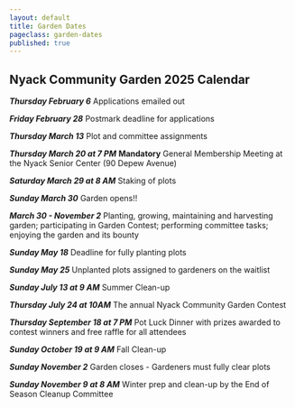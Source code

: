 ```yaml
---
layout: default
title: Garden Dates
pageclass: garden-dates
published: true
---
```


## Nyack Community Garden 2025 Calendar

***Thursday February 6*** Applications emailed out

***Friday February 28*** Postmark deadline for applications

***Thursday March 13*** Plot and committee assignments

***Thursday March 20 at 7 PM*** **Mandatory** General Membership Meeting at the Nyack Senior Center (90 Depew Avenue)

***Saturday March 29 at 8 AM*** Staking of plots

***Sunday March 30*** Garden opens!!

***March 30 - November 2*** Planting, growing, maintaining and harvesting garden; participating in Garden Contest; performing committee tasks; enjoying the garden and its bounty

***Sunday May 18*** Deadline for fully planting plots

***Sunday May 25*** Unplanted plots assigned to gardeners on the waitlist

***Sunday July 13 at 9 AM*** Summer Clean-up

***Thursday July 24 at 10AM*** The annual Nyack Community Garden Contest

***Thursday September 18 at 7 PM*** Pot Luck Dinner with prizes awarded to contest winners and free raffle for all attendees

***Sunday October 19 at 9 AM*** Fall Clean-up

***Sunday November 2*** Garden closes - Gardeners must fully clear plots

***Sunday November 9 at 8 AM*** Winter prep and clean-up by the End of Season Cleanup Committee

<!--
***January 30*** Applications emailed out
***February 22*** Postmark deadline for applications 
***March 24*** at 7 PM General Membership Meeting
***April 2*** at 8 AM Staking of plots
***April 3*** Garden opens
***April 3 - Nov. 7*** Planting, growing, maintaining and harvesting garden; participating in Garden Contest; performing committee tasks; having fun at the garden
***May 21*** Seedling sale to benefit the [Nyack Homeless Project](https://www.nyackhp.org/)
***May 31*** Deadline for planting plots
***After May 31*** Unplanted plots assigned to gardeners on the waitlist
***July 27*** Garden Contest
***October 27*** - Potluck Dinner, Thursday, October 27 7 PM, at the Nyack Senior Center (90 Depew Ave.)
***November 13*** Garden closes; all items removed and plots restored to state they were in on April 3rd
***November 20*** at 8 AM Winter prep and clean-up
-->
